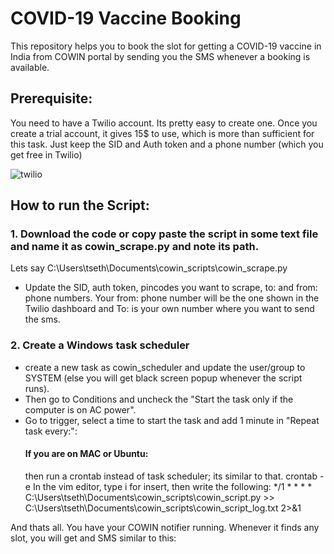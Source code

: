 # COVID-19 Vaccine Booking
This repository helps you to book the slot  for getting a COVID-19 vaccine in India from COWIN portal by sending you the SMS whenever a booking is available.

## Prerequisite:
You need to have a Twilio account. Its pretty easy to create one. Once you create a trial account, it gives 15$ to use, which is more than sufficient for this task. Just keep the SID and Auth token and a phone number (which you get free in Twilio)

![twilio](https://user-images.githubusercontent.com/30747497/118460031-f22c7f80-b719-11eb-8022-e2f64c4c717b.png)


## How to run the Script:
### 1. Download the code or copy paste the script in some text file and name it as cowin_scrape.py and note its path.
Lets say C:\Users\tseth\Documents\cowin_scripts\cowin_scrape.py
  - Update the SID, auth token, pincodes you want to scrape, to: and from: phone numbers. Your from: phone number will be the one shown in the Twilio dashboard and To: is your own   number where you want to send the sms.

### 2. Create a Windows task scheduler 
- create a new task as cowin_scheduler and update the user/group to SYSTEM (else you will get black screen popup whenever the script runs).
- Then go to Conditions and uncheck the "Start the task only if the computer is on AC power".
- Go to trigger, select a time to start the task and add 1 minute in "Repeat task every:":
  #### If you are on MAC or Ubuntu:
  then run a crontab instead of task scheduler; its similar to that.
  crontab -e
  In the vim editor, type i for insert, then write the following:
  */1 * * * * C:\Users\tseth\Documents\cowin_scripts\cowin_script.py >> C:\Users\tseth\Documents\cowin_scripts\cowin_script_log.txt 2>&1

And thats all. You have your COWIN notifier running. Whenever it finds any slot, you will get and SMS similar to this:

